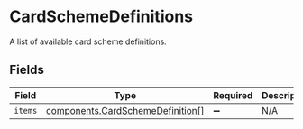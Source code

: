 # CardSchemeDefinitions

A list of available card scheme definitions.


## Fields

| Field                                                                                | Type                                                                                 | Required                                                                             | Description                                                                          |
| ------------------------------------------------------------------------------------ | ------------------------------------------------------------------------------------ | ------------------------------------------------------------------------------------ | ------------------------------------------------------------------------------------ |
| `items`                                                                              | [components.CardSchemeDefinition](../../models/components/cardschemedefinition.md)[] | :heavy_minus_sign:                                                                   | N/A                                                                                  |